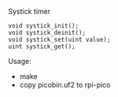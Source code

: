 Systick timer

```
void systick_init();
void systick_deinit();
void systick_set(uint value);
uint systick_get();
```

Usage:

- make
- copy picobin.uf2 to rpi-pico
